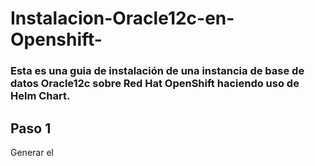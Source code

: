 # Instalacion-Oracle12c-en-Openshift-
### Esta es una guia de instalación de una instancia de base de datos Oracle12c sobre Red Hat OpenShift haciendo uso de Helm Chart.
## Paso 1
Generar el 
